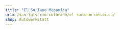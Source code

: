 ```yaml
---
title: "El Suriano Mecanica"
url: /san-luis-rio-colorado/el-suriano-mecanica/
shop: Autowerkstatt
---
```

